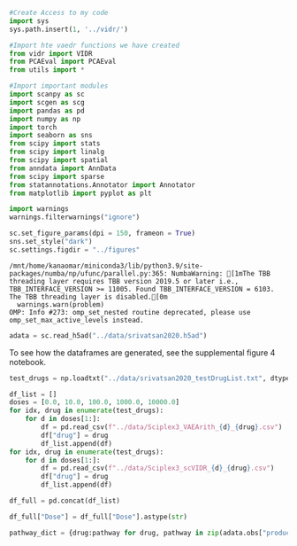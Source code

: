 ```python
#Create Access to my code
import sys
sys.path.insert(1, '../vidr/')

#Import hte vaedr functions we have created
from vidr import VIDR
from PCAEval import PCAEval
from utils import *

#Import important modules
import scanpy as sc
import scgen as scg
import pandas as pd
import numpy as np
import torch
import seaborn as sns
from scipy import stats
from scipy import linalg
from scipy import spatial
from anndata import AnnData
from scipy import sparse
from statannotations.Annotator import Annotator
from matplotlib import pyplot as plt

import warnings
warnings.filterwarnings("ignore")

sc.set_figure_params(dpi = 150, frameon = True)
sns.set_style("dark")
sc.settings.figdir = "../figures"
```

    /mnt/home/kanaomar/miniconda3/lib/python3.9/site-packages/numba/np/ufunc/parallel.py:365: NumbaWarning: [1mThe TBB threading layer requires TBB version 2019.5 or later i.e., TBB_INTERFACE_VERSION >= 11005. Found TBB_INTERFACE_VERSION = 6103. The TBB threading layer is disabled.[0m
      warnings.warn(problem)
    OMP: Info #273: omp_set_nested routine deprecated, please use omp_set_max_active_levels instead.



```python
adata = sc.read_h5ad("../data/srivatsan2020.h5ad")
```

To see how the dataframes are generated, see the supplemental figure 4 notebook.


```python
test_drugs = np.loadtxt("../data/srivatsan2020_testDrugList.txt", dtype = str, delimiter="\t")
```


```python
df_list = []
doses = [0.0, 10.0, 100.0, 1000.0, 10000.0]
for idx, drug in enumerate(test_drugs):
    for d in doses[1:]:
        df = pd.read_csv(f"../data/Sciplex3_VAEArith_{d}_{drug}.csv")
        df["drug"] = drug
        df_list.append(df)
for idx, drug in enumerate(test_drugs):
    for d in doses[1:]:
        df = pd.read_csv(f"../data/Sciplex3_scVIDR_{d}_{drug}.csv")
        df["drug"] = drug
        df_list.append(df)
```


```python
df_full = pd.concat(df_list)
```


```python
df_full["Dose"] = df_full["Dose"].astype(str)
```


```python
pathway_dict = {drug:pathway for drug, pathway in zip(adata.obs["product_name"], adata.obs["pathway"])}
```


```python

```
